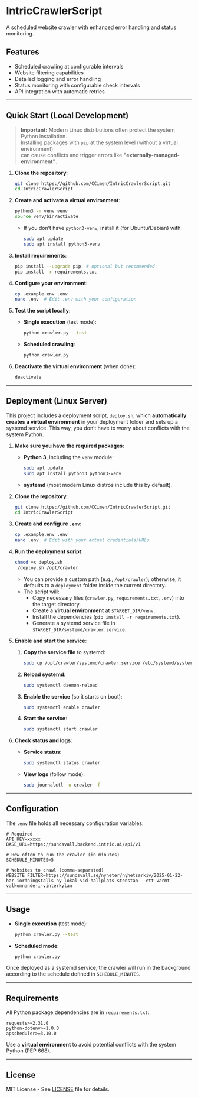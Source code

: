 # IntricCrawlerScript

A scheduled website crawler with enhanced error handling and status monitoring.

## Features

- Scheduled crawling at configurable intervals
- Website filtering capabilities
- Detailed logging and error handling
- Status monitoring with configurable check intervals
- API integration with automatic retries

---

## Quick Start (Local Development)

> **Important:** Modern Linux distributions often protect the system Python installation.  
> Installing packages with `pip` at the system level (without a virtual environment)  
> can cause conflicts and trigger errors like **"externally-managed-environment"**.

1. **Clone the repository**:
    ```bash
    git clone https://github.com/CCimen/IntricCrawlerScript.git
    cd IntricCrawlerScript
    ```

2. **Create and activate a virtual environment**:
    ```bash
    python3 -m venv venv
    source venv/bin/activate
    ```
    - If you don’t have `python3-venv`, install it (for Ubuntu/Debian) with:
      ```bash
      sudo apt update
      sudo apt install python3-venv
      ```

3. **Install requirements**:
    ```bash
    pip install --upgrade pip  # optional but recommended
    pip install -r requirements.txt
    ```

4. **Configure your environment**:
    ```bash
    cp .example.env .env
    nano .env  # Edit .env with your configuration
    ```

5. **Test the script locally**:
    - **Single execution** (test mode):
      ```bash
      python crawler.py --test
      ```
    - **Scheduled crawling**:
      ```bash
      python crawler.py
      ```

6. **Deactivate the virtual environment** (when done):
    ```bash
    deactivate
    ```

---

## Deployment (Linux Server)

This project includes a deployment script, `deploy.sh`, which **automatically creates a virtual environment** in your deployment folder and sets up a systemd service. This way, you don’t have to worry about conflicts with the system Python.

1. **Make sure you have the required packages**:
    - **Python 3**, including the `venv` module:
      ```bash
      sudo apt update
      sudo apt install python3 python3-venv
      ```
    - **systemd** (most modern Linux distros include this by default).

2. **Clone the repository**:
    ```bash
    git clone https://github.com/CCimen/IntricCrawlerScript.git
    cd IntricCrawlerScript
    ```

3. **Create and configure `.env`**:
    ```bash
    cp .example.env .env
    nano .env  # Edit with your actual credentials/URLs
    ```

4. **Run the deployment script**:
    ```bash
    chmod +x deploy.sh
    ./deploy.sh /opt/crawler
    ```
    - You can provide a custom path (e.g., `/opt/crawler`); otherwise, it defaults to a `deployment` folder inside the current directory.
    - The script will:
      - Copy necessary files (`crawler.py`, `requirements.txt`, `.env`) into the target directory.
      - Create a **virtual environment** at `$TARGET_DIR/venv`.
      - Install the dependencies (`pip install -r requirements.txt`).
      - Generate a systemd service file in `$TARGET_DIR/systemd/crawler.service`.

5. **Enable and start the service**:
    1. **Copy the service file** to systemd:
        ```bash
        sudo cp /opt/crawler/systemd/crawler.service /etc/systemd/system/
        ```
    2. **Reload systemd**:
        ```bash
        sudo systemctl daemon-reload
        ```
    3. **Enable the service** (so it starts on boot):
        ```bash
        sudo systemctl enable crawler
        ```
    4. **Start the service**:
        ```bash
        sudo systemctl start crawler
        ```

6. **Check status and logs**:
    - **Service status**:
      ```bash
      sudo systemctl status crawler
      ```
    - **View logs** (follow mode):
      ```bash
      sudo journalctl -u crawler -f
      ```

---

## Configuration

The `.env` file holds all necessary configuration variables:

```env
# Required
API_KEY=xxxxx
BASE_URL=https://sundsvall.backend.intric.ai/api/v1

# How often to run the crawler (in minutes)
SCHEDULE_MINUTES=5

# Websites to crawl (comma-separated)
WEBSITE_FILTER=https://sundsvall.se/nyheter/nyhetsarkiv/2025-01-22-har-iordningstalls-ny-lokal-vid-hallplats-stenstan---ett-varmt-valkomnande-i-vinterkylan
```

---

## Usage

- **Single execution** (test mode):
  ```bash
  python crawler.py --test
  ```
- **Scheduled mode**:
  ```bash
  python crawler.py
  ```

Once deployed as a systemd service, the crawler will run in the background according to the schedule defined in `SCHEDULE_MINUTES`.

---

## Requirements

All Python package dependencies are in `requirements.txt`:

```
requests>=2.31.0
python-dotenv>=1.0.0
apscheduler>=3.10.0
```

Use a **virtual environment** to avoid potential conflicts with the system Python (PEP 668).

---

## License

MIT License - See [LICENSE](LICENSE) file for details.

